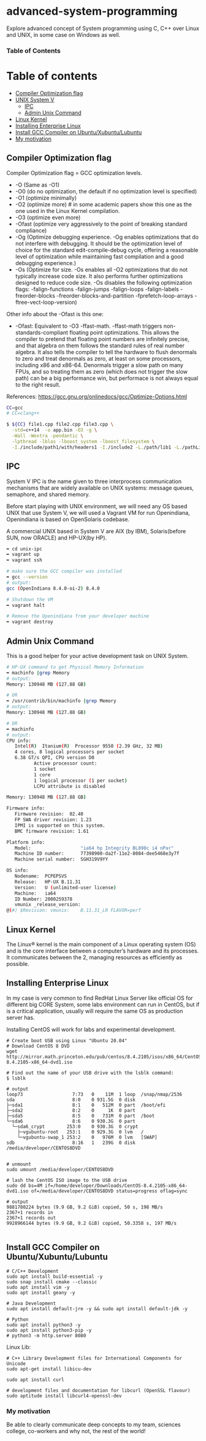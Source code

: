 # advanced-system-programming
Explore advanced concept of System programming using C, C++ over Linux and UNIX, in some case on Windows as well.

### Table of Contents

Table of contents
=================

<!--ts-->

   * [Compiler Optimization flag](#compiler-Optimization-flag)
   * [UNIX System V](#unix-system-v)
      * [IPC](#ipc)
      * [Admin Unix Command](#admin-unix-commands)
   * [Linux Kernel](#linux-kernel)
   * [Installing Enterprise Linux](#installing-enterprise-linux)
   * [Install GCC Compiler on Ubuntu/Xubuntu/Lubuntu](#install-gcc-compiler-on-ubuntu)
   * [My motivation](#my-motivation)
<!--te-->

Compiler Optimization flag
-----

Compiler Optimization flag = GCC optimization levels.

- -O (Same as -O1)
- -O0 (do no optimization, the default if no optimization level is specified)
- -O1 (optimize minimally)
- -O2 (optimize more) # in some academic papers show this one as the one used in the Linux Kernel compilation.
- -O3 (optimize even more)
- -Ofast (optimize very aggressively to the point of breaking standard compliance)
- -Og (Optimize debugging experience. -Og enables optimizations that do not interfere with debugging. It should be the optimization level of choice for the standard edit-compile-debug cycle, offering a reasonable level of optimization while maintaining fast compilation and a good debugging experience.)
- -Os (Optimize for size. -Os enables all -O2 optimizations that do not typically increase code size. It also performs further optimizations designed to reduce code size. -Os disables the following optimization flags: -falign-functions -falign-jumps -falign-loops -falign-labels -freorder-blocks -freorder-blocks-and-partition -fprefetch-loop-arrays -ftree-vect-loop-version)



Other info about the -Ofast is this one:

- -Ofast: Equivalent to -O3 -ffast-math. -ffast-math triggers non-standards-compliant floating point optimizations. This allows the compiler to pretend that floating point numbers are infinitely precise, and that algebra on them follows the standard rules of real number algebra. It also tells the compiler to tell the hardware to flush denormals to zero and treat denormals as zero, at least on some processors, including x86 and x86-64. Denormals trigger a slow path on many FPUs, and so treating them as zero (which does not trigger the slow path) can be a big performance win, but performace is not always equal to the right result.

References: https://gcc.gnu.org/onlinedocs/gcc/Optimize-Options.html

```bash
CC=gcc 
# CC=clang++

$ ${CC} file1.cpp file2.cpp file3.cpp \
  -std=c++14  -o app.bin -O3 -g \
  -Wall -Wextra -pendantic \
  -lpthread -lblas -lboost_system -lboost_filesystem \
  -I./include/path1/with/headers1 -I./include2 -L./path/lib1 -L./pathLib2

```


IPC
-----

System V IPC is the name given to three interprocess communication mechanisms that are widely available on UNIX systems: message queues, semaphore, and shared memory.

Before start playing with UNIX environment, we will need any OS based UNIX that use System V, we will used a Vagrant VM for run Openindiana, Openindiana is based on OpenSolaris codebase. 

A commercial UNIX based in System V are AIX (by IBM), Solaris(before SUN, now ORACLE) and HP-UX(by HP).

```bash
➥ cd unix-ipc
➥ vagrant up
➥ vagrant ssh

# make sure the GCC compiler was installed
➥ gcc --version
# output:
gcc (OpenIndiana 8.4.0-oi-2) 8.4.0

# Shutdown the VM
➥ vagrant halt

# Remove the Openindiana from your developer machine
➥ vagrant destroy

```


Admin Unix Command
-----
This is a good helper for your active development task on UNIX System.

```bash
# HP-UX command to get Physical Memory Information
➥ machinfo |grep Memory
# output:
Memory: 130948 MB (127.88 GB)

# OR
➥ /usr/contrib/bin/machinfo |grep Memory
# output:
Memory: 130948 MB (127.88 GB)

# OR
➥ machinfo
# output:
CPU info:
   Intel(R)  Itanium(R)  Processor 9550 (2.39 GHz, 32 MB)
   4 cores, 8 logical processors per socket
   6.38 GT/s QPI, CPU version D0
          Active processor count:
          1 socket
          1 core
          1 logical processor (1 per socket)
          LCPU attribute is disabled

Memory: 130948 MB (127.88 GB)

Firmware info:
   Firmware revision:  02.40
   FP SWA driver revision: 1.23
   IPMI is supported on this system.
   BMC firmware revision: 1.61

Platform info:
   Model:                  "ia64 hp Integrity BL890c i4 nPar"
   Machine ID number:      77398900-da2f-11e2-8084-dee5468e3y7f
   Machine serial number:  SGH319V9YY

OS info:
   Nodename:  PCPEPSVS
   Release:   HP-UX B.11.31
   Version:   U (unlimited-user license)
   Machine:   ia64
   ID Number: 2000259378
   vmunix _release_version:
@(#) $Revision: vmunix:    B.11.31_LR FLAVOR=perf
```

Linux Kernel
-----
The Linux® kernel is the main component of a Linux operating system (OS) and is the core interface between a computer’s hardware and its processes. It communicates between the 2, managing resources as efficiently as possible.


Installing Enterprise Linux
-----
In my case is very common to find RedHat Linux Server like official OS for different big CORE System, some labs environment can run in CentOS, but if is a critical application, usually will require the same OS as production server has. 

Installing CentOS will work for labs and experimental development.
```
# Create boot USB using Linux "Ubuntu 20.04"
# Download CentOS 8 DVD
wget http://mirror.math.princeton.edu/pub/centos/8.4.2105/isos/x86_64/CentOS-8.4.2105-x86_64-dvd1.iso

# Find out the name of your USB drive with the lsblk command:
$ lsblk

# output
loop73                  7:73   0    11M  1 loop  /snap/nmap/2536
sda                     8:0    0 931.5G  0 disk  
├─sda1                  8:1    0   512M  0 part  /boot/efi
├─sda2                  8:2    0     1K  0 part  
├─sda5                  8:5    0   731M  0 part  /boot
└─sda6                  8:6    0 930.3G  0 part  
  └─sda6_crypt        253:0    0 930.3G  0 crypt 
    ├─vgubuntu-root   253:1    0 929.3G  0 lvm   /
    └─vgubuntu-swap_1 253:2    0   976M  0 lvm   [SWAP]
sdb                     8:16   1   239G  0 disk  /media/developer/CENTOS8DVD


# unmount
sudo umount /media/developer/CENTOS8DVD

# lash the CentOS ISO image to the USB drive
sudo dd bs=4M if=/home/developer/Downloads/CentOS-8.4.2105-x86_64-dvd1.iso of=/media/developer/CENTOS8DVD status=progress oflag=sync

# output
9881780224 bytes (9.9 GB, 9.2 GiB) copied, 50 s, 198 MB/s
2367+1 records in
2367+1 records out
9928966144 bytes (9.9 GB, 9.2 GiB) copied, 50.3358 s, 197 MB/s


```

Install GCC Compiler on Ubuntu/Xubuntu/Lubuntu
-----
```
# C/C++ Development
sudo apt install build-essential -y
sudo snap install cmake --classic
sudo apt install vim -y
sudo apt install geany -y

# Java Development
sudo apt install default-jre -y && sudo apt install default-jdk -y

# Python
sudo apt install python3 -y
sudo apt install python3-pip -y
# python3 -m http.server 8080
```

Linux Lib:
```
# C++ Library Development files for International Components for Unicode
sudo apt-get install libicu-dev

sudo apt install curl

# development files and documentation for libcurl (OpenSSL flavour)
sudo aptitude install libcurl4-openssl-dev
```

### My motivation
Be able to clearly communicate deep concepts to my team, sciences college, co-workers and why not, the rest of the world!
